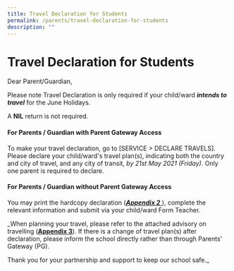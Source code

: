 ```yaml
---
title: Travel Declaration for Students
permalink: /parents/travel-declaration-for-students
description: ""
---
```

# **Travel Declaration for Students**
  
Dear Parent/Guardian,  
  
Please note Travel Declaration is only required if your child/ward **_intends to travel_** for the June Holidays.

A **NIL** return is not required.  

#### For Parents / Guardian with Parent Gateway Access

To make your travel declaration, go to \[SERVICE > DECLARE TRAVELS\]. Please declare your child/ward's travel plan(s), indicating both the country and city of travel, and any city of transit, _by 21st May 2021 (Friday)_. Only one parent is required to declare.  
  

#### For Parents / Guardian without Parent Gateway Access

You may print the hardcopy declaration ([_**Appendix 2**_ ](/files/Appendix%202%20-%20Hardcopy%20Letter%20to%20Parents%20and%20Guardians%20Not%20Using%20PG%20-June%202021.pdf)), complete the relevant information and submit via your child/ward Form Teacher.  
  
_When planning your travel, please refer to the attached advisory on travelling ([**Appendix 3**](https://springfieldsec.moe.edu.sg/qql/slot/u171/2021/Travel%20Declaration/Appendix%203%20-%20Advisory%20on%20Travel.pdf)). If there is a change of travel plan(s) after declaration, please inform the school directly rather than through Parents' Gateway (PG).  
  
Thank you for your partnership and support to keep our school safe._